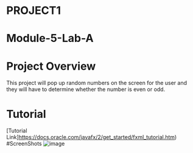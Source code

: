 # PROJECT1
# Module-5-Lab-A
# Project Overview
This project will pop up random numbers on the screen for the user and they will have to determine whether the number is even or odd.
# Tutorial
[Tutorial Link]https://docs.oracle.com/javafx/2/get_started/fxml_tutorial.htm)
#ScreenShots
![image](https://user-images.githubusercontent.com/99035204/199867085-7729252a-1334-4368-ae82-3b4dae96cd44.png)

